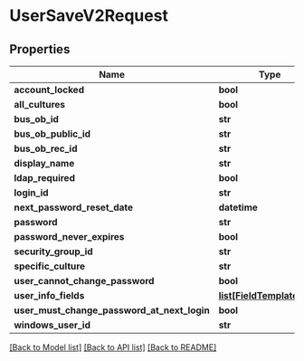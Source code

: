 # UserSaveV2Request

## Properties
Name | Type | Description | Notes
------------ | ------------- | ------------- | -------------
**account_locked** | **bool** |  | [optional] 
**all_cultures** | **bool** |  | [optional] 
**bus_ob_id** | **str** |  | [optional] 
**bus_ob_public_id** | **str** |  | [optional] 
**bus_ob_rec_id** | **str** |  | [optional] 
**display_name** | **str** |  | [optional] 
**ldap_required** | **bool** |  | [optional] 
**login_id** | **str** |  | [optional] 
**next_password_reset_date** | **datetime** |  | [optional] 
**password** | **str** |  | [optional] 
**password_never_expires** | **bool** |  | [optional] 
**security_group_id** | **str** |  | [optional] 
**specific_culture** | **str** |  | [optional] 
**user_cannot_change_password** | **bool** |  | [optional] 
**user_info_fields** | [**list[FieldTemplateItem]**](FieldTemplateItem.md) |  | [optional] 
**user_must_change_password_at_next_login** | **bool** |  | [optional] 
**windows_user_id** | **str** |  | [optional] 

[[Back to Model list]](../README.md#documentation-for-models) [[Back to API list]](../README.md#documentation-for-api-endpoints) [[Back to README]](../README.md)


